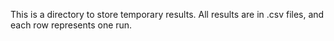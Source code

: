 This is a directory to store temporary results.
All results are in .csv files, and each row represents one run. 
